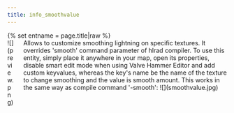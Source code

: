 ```yaml
---
title: info_smoothvalue
---
```

<div>{% set entname = page.title|raw %}</div>
<div class="container previewimg">
<div class="columns">
<div class="imagepadding column col-auto" markdown="1">![](preview.png)</div>
<div class="column entityentry" markdown="1">Allows to customize smoothing lightning on specific textures. It overrides 'smooth' command parameter of hlrad compiler. To use this entity, simply place it anywhere in your map, open its properties, disable smart edit mode when using Valve Hammer Editor and add custom keyvalues, whereas the key's name be the name of the texture to change smoothing and the value is smooth amount. This works in the same way as compile command '-smooth':
![](smoothvalue.jpg)</div>
</div>
</div>
</div>
